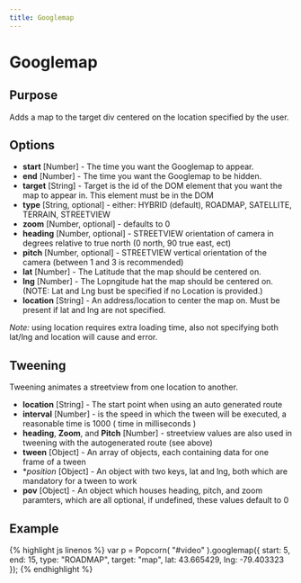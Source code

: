 ```yaml
---
title: Googlemap
---
```

# Googlemap #

## Purpose ##

Adds a map to the target div centered on the location specified by the user.

## Options ##

* **start** \[Number\] - The time you want the Googlemap to appear.
* **end** \[Number\] - The time you want the Googlemap to be hidden.
* **target** \[String\] - Target is the id of the DOM element that you want the map to appear in. This element must be in the DOM
* **type** \[String, optional\] - either: HYBRID (default), ROADMAP, SATELLITE, TERRAIN, STREETVIEW
* **zoom** \[Number, optional\] - defaults to 0
* **heading** \[Number, optional\] - STREETVIEW orientation of camera in degrees relative to true north (0 north, 90 true east, ect)
* **pitch** \[Number, optional\] - STREETVIEW vertical orientation of the camera (between 1 and 3 is recommended)
* **lat** \[Number\] - The Latitude that the map should be centered on.
* **lng** \[Number\] - The Lopngitude hat the map should be centered on. (NOTE: Lat and Lng bust be specified if no Location is provided.)
* **location** \[String\] - An address/location to center the map on. Must be present if lat and lng are not specified.

*Note:* using location requires extra loading time, also not specifying both lat/lng and location will
cause and error.

## Tweening ##

Tweening animates a streetview from one location to another.

* **location** \[String\] - The start point when using an auto generated route
* **interval** \[Number\] - is the speed in which the tween will be executed, a reasonable time is 1000 ( time in milliseconds )
* **heading**, **Zoom**, and **Pitch** \[Number\] -  streetview values are also used in tweening with the autogenerated route (see above)
* **tween** \[Object\] - An array of objects, each containing data for one frame of a tween
* **position* \[Object\] - An object with two keys, lat and lng, both which are mandatory for a tween to work
* **pov** \[Object\] - An object which houses heading, pitch, and zoom paramters, which are all optional, if undefined, these values default to 0

## Example ##

{% highlight js linenos %}
    var p = Popcorn( "#video" ).googlemap({
      start: 5,
      end: 15,
      type: "ROADMAP",
      target: "map",
      lat: 43.665429,
      lng: -79.403323
    });
{% endhighlight %}
